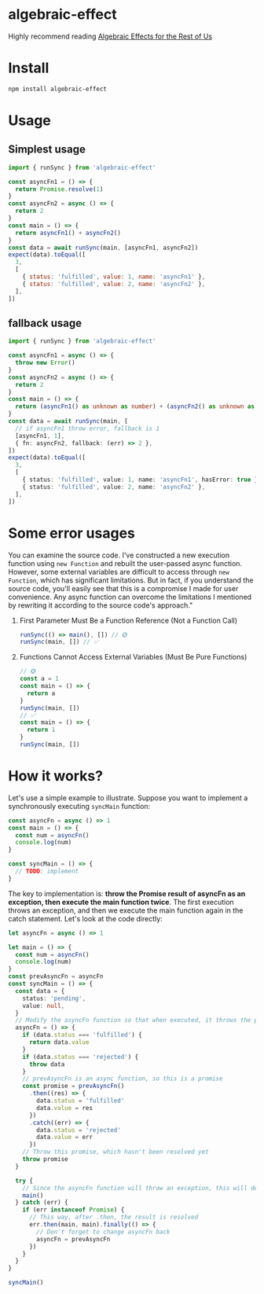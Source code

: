 # algebraic-effect

Highly recommend reading [Algebraic Effects for the Rest of Us](https://overreacted.io/algebraic-effects-for-the-rest-of-us)

# Install

```bash
npm install algebraic-effect
```

# Usage

## Simplest usage

```js
import { runSync } from 'algebraic-effect'

const asyncFn1 = () => {
  return Promise.resolve(1)
}
const asyncFn2 = async () => {
  return 2
}
const main = () => {
  return asyncFn1() + asyncFn2()
}
const data = await runSync(main, [asyncFn1, asyncFn2])
expect(data).toEqual([
  3,
  [
    { status: 'fulfilled', value: 1, name: 'asyncFn1' },
    { status: 'fulfilled', value: 2, name: 'asyncFn2' },
  ],
])
```

## fallback usage

```ts
import { runSync } from 'algebraic-effect'

const asyncFn1 = async () => {
  throw new Error()
}
const asyncFn2 = async () => {
  return 2
}
const main = () => {
  return (asyncFn1() as unknown as number) + (asyncFn2() as unknown as number)
}
const data = await runSync(main, [
  // if asyncFn1 throw error, fallback is 1
  [asyncFn1, 1],
  { fn: asyncFn2, fallback: (err) => 2 },
])
expect(data).toEqual([
  3,
  [
    { status: 'fulfilled', value: 1, name: 'asyncFn1', hasError: true },
    { status: 'fulfilled', value: 2, name: 'asyncFn2' },
  ],
])
```

# Some error usages

You can examine the source code. I've constructed a new execution function using `new Function` and rebuilt the user-passed async function. However, some external variables are difficult to access through `new Function`, which has significant limitations. But in fact, if you understand the source code, you'll easily see that this is a compromise I made for user convenience. Any async function can overcome the limitations I mentioned by rewriting it according to the source code's approach."

1. First Parameter Must Be a Function Reference (Not a Function Call)
   ```ts
   runSync(() => main(), []) // ❎
   runSync(main, []) // ✅
   ```
2. Functions Cannot Access External Variables (Must Be Pure Functions)
   ```ts
   // ❎
   const a = 1
   const main = () => {
     return a
   }
   runSync(main, [])
   // ✅
   const main = () => {
     return 1
   }
   runSync(main, [])
   ```

# How it works?

Let's use a simple example to illustrate. Suppose you want to implement a synchronously executing `syncMain` function:

```ts
const asyncFn = async () => 1
const main = () => {
  const num = asyncFn()
  console.log(num)
}

const syncMain = () => {
  // TODO: implement
}
```

The key to implementation is: **throw the Promise result of asyncFn as an exception, then execute the main function twice**. The first execution throws an exception, and then we execute the main function again in the catch statement. Let's look at the code directly:

```ts
let asyncFn = async () => 1

let main = () => {
  const num = asyncFn()
  console.log(num)
}
const prevAsyncFn = asyncFn
const syncMain = () => {
  const data = {
    status: 'pending',
    value: null,
  }
  // Modify the asyncFn function so that when executed, it throws the promise of the final result
  asyncFn = () => {
    if (data.status === 'fulfilled') {
      return data.value
    }
    if (data.status === 'rejected') {
      throw data
    }
    // prevAsyncFn is an async function, so this is a promise
    const promise = prevAsyncFn()
      .then((res) => {
        data.status = 'fulfilled'
        data.value = res
      })
      .catch((err) => {
        data.status = 'rejected'
        data.value = err
      })
    // Throw this promise, which hasn't been resolved yet
    throw promise
  }

  try {
    // Since the asyncFn function will throw an exception, this will definitely enter the catch statement
    main()
  } catch (err) {
    if (err instanceof Promise) {
      // This way, after .then, the result is resolved
      err.then(main, main).finally(() => {
        // Don't forget to change asyncFn back
        asyncFn = prevAsyncFn
      })
    }
  }
}

syncMain()
```
